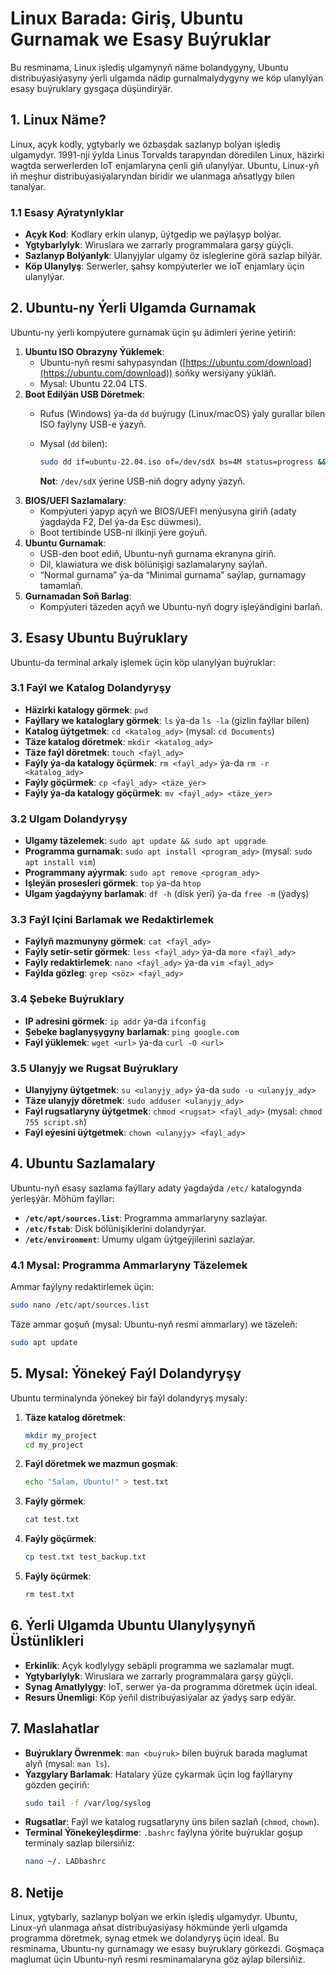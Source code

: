 # Linux Barada: Giriş, Ubuntu Gurnamak we Esasy Buýruklar

Bu resminama, Linux işlediş ulgamynyň näme bolandygyny, Ubuntu distribuýasiýasyny ýerli ulgamda nädip gurnalmalydygyny we köp ulanylýan esasy buýruklary gysgaça düşündirýär.

## 1. Linux Näme?

Linux, açyk kodly, ygtybarly we özbaşdak sazlanyp bolýan işlediş ulgamydyr. 1991-nji ýylda Linus Torvalds tarapyndan döredilen Linux, häzirki wagtda serwerlerden IoT enjamlaryna çenli giň ulanylýar. Ubuntu, Linux-yň iň meşhur distribuýasiýalaryndan biridir we ulanmaga aňsatlygy bilen tanalýar.

### 1.1 Esasy Aýratynlyklar

* **Açyk Kod**: Kodlary erkin ulanyp, üýtgedip we paýlaşyp bolýar.
* **Ygtybarlylyk**: Wiruslara we zarrarly programmalara garşy güýçli.
* **Sazlanyp Bolýanlyk**: Ulanyjylar ulgamy öz isleglerine görä sazlap bilýär.
* **Köp Ulanylyş**: Serwerler, şahsy kompýuterler we IoT enjamlary üçin ulanylýar.

## 2. Ubuntu-ny Ýerli Ulgamda Gurnamak

Ubuntu-ny ýerli kompýutere gurnamak üçin şu ädimleri ýerine ýetiriň:

1. **Ubuntu ISO Obrazyny Ýüklemek**:
   * Ubuntu-nyň resmi sahypasyndan ([https://ubuntu.com/download](https://ubuntu.com/download)) soňky wersiýany ýükläň.
   * Mysal: Ubuntu 22.04 LTS.
2. **Boot Edilýän USB Döretmek**:
   * Rufus (Windows) ýa-da `dd` buýrugy (Linux/macOS) ýaly gurallar bilen ISO faýlyny USB-e ýazyň.
   * Mysal (`dd` bilen):

     ```bash
     sudo dd if=ubuntu-22.04.iso of=/dev/sdX bs=4M status=progress && sync
     ```

     **Not**: `/dev/sdX` ýerine USB-niň dogry adyny ýazyň.
3. **BIOS/UEFI Sazlamalary**:
   * Kompýuteri ýapyp açyň we BIOS/UEFI menýusyna giriň (adaty ýagdaýda F2, Del ýa-da Esc düwmesi).
   * Boot tertibinde USB-ni ilkinji ýere goýuň.
4. **Ubuntu Gurnamak**:
   * USB-den boot ediň, Ubuntu-nyň gurnama ekranyna giriň.
   * Dil, klawiatura we disk bölünişigi sazlamalaryny saýlaň.
   * “Normal gurnama” ýa-da “Minimal gurnama” saýlap, gurnamagy tamamlaň.
5. **Gurnamadan Soň Barlag**:
   * Kompýuteri täzeden açyň we Ubuntu-nyň dogry işleýändigini barlaň.

## 3. Esasy Ubuntu Buýruklary

Ubuntu-da terminal arkaly işlemek üçin köp ulanylýan buýruklar:

### 3.1 Faýl we Katalog Dolandyryşy

* **Häzirki katalogy görmek**: `pwd`
* **Faýllary we kataloglary görmek**: `ls` ýa-da `ls -la` (gizlin faýllar bilen)
* **Katalog üýtgetmek**: `cd <katalog_ady>` (mysal: `cd Documents`)
* **Täze katalog döretmek**: `mkdir <katalog_ady>`
* **Täze faýl döretmek**: `touch <faýl_ady>`
* **Faýly ýa-da katalogy öçürmek**: `rm <faýl_ady>` ýa-da `rm -r <katalog_ady>`
* **Faýly göçürmek**: `cp <faýl_ady> <täze_ýer>`
* **Faýly ýa-da katalogy göçürmek**: `mv <faýl_ady> <täze_ýer>`

### 3.2 Ulgam Dolandyryşy

* **Ulgamy täzelemek**: `sudo apt update && sudo apt upgrade`
* **Programma gurnamak**: `sudo apt install <program_ady>` (mysal: `sudo apt install vim`)
* **Programmany aýyrmak**: `sudo apt remove <program_ady>`
* **Işleýän prosesleri görmek**: `top` ýa-da `htop`
* **Ulgam ýagdaýyny barlamak**: `df -h` (disk ýeri) ýa-da `free -m` (ýadyş)

### 3.3 Faýl Içini Barlamak we Redaktirlemek

* **Faýlyň mazmunyny görmek**: `cat <faýl_ady>`
* **Faýly setir-setir görmek**: `less <faýl_ady>` ýa-da `more <faýl_ady>`
* **Faýly redaktirlemek**: `nano <faýl_ady>` ýa-da `vim <faýl_ady>`
* **Faýlda gözleg**: `grep <söz> <faýl_ady>`

### 3.4 Şebeke Buýruklary

* **IP adresini görmek**: `ip addr` ýa-da `ifconfig`
* **Şebeke baglanyşygyny barlamak**: `ping google.com`
* **Faýl ýüklemek**: `wget <url>` ýa-da `curl -O <url>`

### 3.5 Ulanyjy we Rugsat Buýruklary

* **Ulanyjyny üýtgetmek**: `su <ulanyjy_ady>` ýa-da `sudo -u <ulanyjy_ady>`
* **Täze ulanyjy döretmek**: `sudo adduser <ulanyjy_ady>`
* **Faýl rugsatlaryny üýtgetmek**: `chmod <rugsat> <faýl_ady>` (mysal: `chmod 755 script.sh`)
* **Faýl eýesini üýtgetmek**: `chown <ulanyjy> <faýl_ady>`

## 4. Ubuntu Sazlamalary

Ubuntu-nyň esasy sazlama faýllary adaty ýagdaýda `/etc/` katalogynda ýerleşýär. Möhüm faýllar:

* **`/etc/apt/sources.list`**: Programma ammarlaryny sazlaýar.
* **`/etc/fstab`**: Disk bölünişiklerini dolandyrýar.
* **`/etc/environment`**: Umumy ulgam üýtgeýjilerini sazlaýar.

### 4.1 Mysal: Programma Ammarlaryny Täzelemek

Ammar faýlyny redaktirlemek üçin:

```bash
sudo nano /etc/apt/sources.list
```

Täze ammar goşuň (mysal: Ubuntu-nyň resmi ammarlary) we täzeleň:

```bash
sudo apt update
```

## 5. Mysal: Ýönekeý Faýl Dolandyryşy

Ubuntu terminalynda ýönekeý bir faýl dolandyryş mysaly:

1. **Täze katalog döretmek**:
   ```bash
   mkdir my_project
   cd my_project
   ```
2. **Faýl döretmek we mazmun goşmak**:
   ```bash
   echo "Salam, Ubuntu!" > test.txt
   ```
3. **Faýly görmek**:
   ```bash
   cat test.txt
   ```
4. **Faýly göçürmek**:
   ```bash
   cp test.txt test_backup.txt
   ```
5. **Faýly öçürmek**:
   ```bash
   rm test.txt
   ```

## 6. Ýerli Ulgamda Ubuntu Ulanylyşynyň Üstünlikleri

* **Erkinlik**: Açyk kodlylygy sebäpli programma we sazlamalar mugt.
* **Ygtybarlylyk**: Wiruslara we zarrarly programmalara garşy güýçli.
* **Synag Amatlylygy**: IoT, serwer ýa-da programma döretmek üçin ideal.
* **Resurs Ünemligi**: Köp ýeňil distribuýasiýalar az ýadyş sarp edýär.

## 7. Maslahatlar

* **Buýruklary Öwrenmek**: `man <buýruk>` bilen buýruk barada maglumat alyň (mysal: `man ls`).
* **Ýazgylary Barlamak**: Hatalary ýüze çykarmak üçin log faýllaryny gözden geçiriň:
  ```bash
  sudo tail -f /var/log/syslog
  ```
* **Rugsatlar**: Faýl we katalog rugsatlaryny üns bilen sazlaň (`chmod`, `chown`).
* **Terminal Ýönekeýleşdirme**: `.bashrc` faýlyna ýörite buýruklar goşup terminaly sazlap bilersiňiz:
  ```bash
  nano ~/. LADbashrc
  ```

## 8. Netije

Linux, ygtybarly, sazlanyp bolýan we erkin işlediş ulgamydyr. Ubuntu, Linux-yň ulanmaga aňsat distribuýasiýasy hökmünde ýerli ulgamda programma döretmek, synag etmek we dolandyryş üçin ideal. Bu resminama, Ubuntu-ny gurnamagy we esasy buýruklary görkezdi. Goşmaça maglumat üçin Ubuntu-nyň resmi resminamalaryna göz aýlap bilersiňiz.
